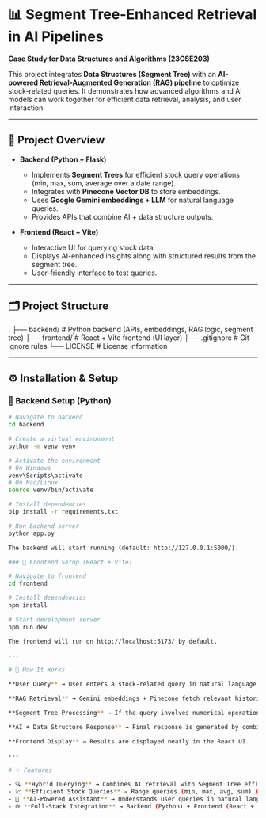 # 📊 Segment Tree-Enhanced Retrieval in AI Pipelines  

**Case Study for Data Structures and Algorithms (23CSE203)**  

This project integrates **Data Structures (Segment Tree)** with an **AI-powered Retrieval-Augmented Generation (RAG) pipeline** to optimize stock-related queries. It demonstrates how advanced algorithms and AI models can work together for efficient data retrieval, analysis, and user interaction.  

---

## 🚀 Project Overview  

- **Backend (Python + Flask)**  
  - Implements **Segment Trees** for efficient stock query operations (min, max, sum, average over a date range).  
  - Integrates with **Pinecone Vector DB** to store embeddings.  
  - Uses **Google Gemini embeddings + LLM** for natural language queries.  
  - Provides APIs that combine AI + data structure outputs.  

- **Frontend (React + Vite)**  
  - Interactive UI for querying stock data.  
  - Displays AI-enhanced insights along with structured results from the segment tree.  
  - User-friendly interface to test queries.  

---

## 🗂 Project Structure  

.
├── backend/        # Python backend (APIs, embeddings, RAG logic, segment tree)
├── frontend/       # React + Vite frontend (UI layer)
├── .gitignore      # Git ignore rules
└── LICENSE         # License information


---

## ⚙️ Installation & Setup  

### 🔹 Backend Setup (Python)  

```bash
# Navigate to backend
cd backend

# Create a virtual environment
python -m venv venv

# Activate the environment
# On Windows
venv\Scripts\activate
# On Mac/Linux
source venv/bin/activate

# Install dependencies
pip install -r requirements.txt

# Run backend server
python app.py

The backend will start running (default: http://127.0.0.1:5000/).

### 🔹 Frontend Setup (React + Vite)

# Navigate to frontend
cd frontend

# Install dependencies
npm install

# Start development server
npm run dev

The frontend will run on http://localhost:5173/ by default.

---

# 🧠 How It Works

**User Query** → User enters a stock-related query in natural language (e.g., *"What is the average price of AAPL between Jan 1 and Jan 15?"*).

**RAG Retrieval** → Gemini embeddings + Pinecone fetch relevant historical stock data.

**Segment Tree Processing** → If the query involves numerical operations (min, max, avg, sum), a Segment Tree processes it efficiently.

**AI + Data Structure Response** → Final response is generated by combining retrieved AI context and Segment Tree calculations.

**Frontend Display** → Results are displayed neatly in the React UI.

---

# ✨ Features

- 🔍 **Hybrid Querying** → Combines AI retrieval with Segment Tree efficiency.
- 📈 **Efficient Stock Queries** → Range queries (min, max, avg, sum) in O(log n).
- 🤖 **AI-Powered Assistant** → Understands user queries in natural language.
- 🌐 **Full-Stack Integration** → Backend (Python) + Frontend (React + Vite).

